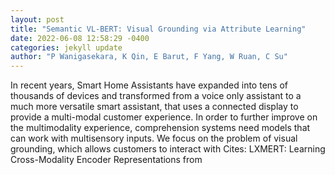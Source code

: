 ```yaml
--- 
layout: post 
title: "Semantic VL-BERT: Visual Grounding via Attribute Learning" 
date: 2022-06-08 12:58:29 -0400 
categories: jekyll update 
author: "P Wanigasekara, K Qin, E Barut, F Yang, W Ruan, C Su" 
--- 
```

In recent years, Smart Home Assistants have expanded into tens of thousands of devices and transformed from a voice only assistant to a much more versatile smart assistant, that uses a connected display to provide a multi-modal customer experience. In order to further improve on the multimodality experience, comprehension systems need models that can work with multisensory inputs. We focus on the problem of visual grounding, which allows customers to interact with Cites: LXMERT: Learning Cross-Modality Encoder Representations from